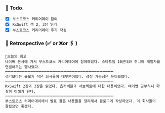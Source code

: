 ### 📌 Todo.

- [x] `부스트코스 커리어데이 참여`
- [x] `RxSwift 책 2, 3장 읽기`
- [x] `부스트코스 커리어데이 후기 작성`

### 🧐 Retrospective (✅ or ❌or 🖇 ) 

```회고
💬오늘의 회고
네이버 본사에 가서 부스트코스 커리어데이에 참여하였다. 스타트업 10군데와 주니어 개발자를 연결해주는 행사였다.
➖➖➖➖➖➖➖➖➖➖➖➖➖➖➖➖➖➖➖➖➖➖➖➖➖➖➖➖➖➖➖➖➖➖➖➖➖➖➖
생각보다는 규모가 작은 회사들이 대부분이었다. 성장 가능성은 높아보였다.
➖➖➖➖➖➖➖➖➖➖➖➖➖➖➖➖➖➖➖➖➖➖➖➖➖➖➖➖➖➖➖➖➖➖➖➖➖➖➖
RxSwift 2장과 3장을 읽었다. 옵저버블과 서브젝트에 대한 내용이었다. 여러번 공부하니 확실히 이해가 된다.
➖➖➖➖➖➖➖➖➖➖➖➖➖➖➖➖➖➖➖➖➖➖➖➖➖➖➖➖➖➖➖➖➖➖➖➖➖➖➖
부스트코스 커리어데이에서 발표 들은 내용들을 정리해서 블로그에 작성하였다. 이 회사들이 잘됬으면 좋겠다.
```
